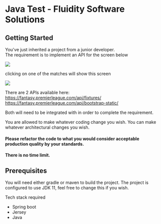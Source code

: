 # Java Test - Fluidity Software Solutions



## Getting Started

You've just inherited a project from a junior developer.  
The requirement is to implement an API for the screen below

<img src="https://www.fluidity.solutions/images/test/fixtures.png"/>

clicking on one of the matches will show this screen

<img src="https://www.fluidity.solutions/images/test/team.png"/>

There are 2 APIs available here:
https://fantasy.premierleague.com/api/fixtures/
https://fantasy.premierleague.com/api/bootstrap-static/

Both will need to be integrated with in order to complete the requirement.

You are allowed to make whatever coding change you wish.
You can make whatever architectural changes you wish.

#### Please refactor the code to what you would consider acceptable production quality by your standards.

#### There is no time limit.


## Prerequisites

You will need either gradle or maven to build the project.
The project is configured to use JDK 11, feel free to change this if you wish.

Tech stack required

* Spring boot
* Jersey
* Java
